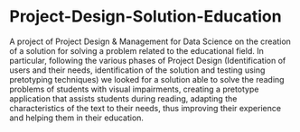 # Project-Design-Solution-Education
A project of Project Design &amp; Management for Data Science on the creation of a solution for solving a problem related to the educational field.   In particular, following the various phases of Project Design (Identification of users and their needs, identification of the solution and testing using pretotyping techniques) we looked for a solution able to solve the reading problems of students with visual impairments, creating a pretotype application that assists students during reading, adapting the characteristics of the text to their needs, thus improving their experience and helping them in their education. 
